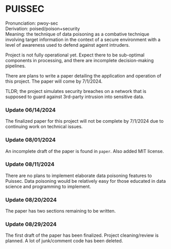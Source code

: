 # PUISSEC 

Pronunciation: pwoy-sec  
Derivation: poised/poison+security  
Meaning: the technique of data poisoning
         as a combative technique involving
         target information in the context 
         of a secure environment with a 
         level of awareness used to defend 
         against agent intruders. 

Project is not fully operational yet. Expect there
to be sub-optimal components in processing, and there
are incomplete decision-making pipelines.

There are plans to write a paper detailing the 
application and operation of this project. The 
paper will come by 7/1/2024. 

TLDR; the project simulates security breaches 
on a network that is supposed to guard against
3rd-party intrusion into sensitive data.

### Update 06/14/2024
The finalized paper for this project will not be 
complete by 7/1/2024 due to continuing work on 
technical issues. 

### Update 08/01/2024
An incomplete draft of the paper is found in 
`paper`. Also added MIT license.

### Update 08/11/2024
There are no plans to implement elaborate 
data poisoning features to Puissec. Data 
poisoning would be relatively easy for 
those educated in data science and programming
to implement.

### Update 08/20/2024
The paper has two sections remaining to be written.

### Update 08/29/2024

The first draft of the paper has been finalized. 
Project cleaning/review is planned. A lot of junk/comment 
code has been deleted.